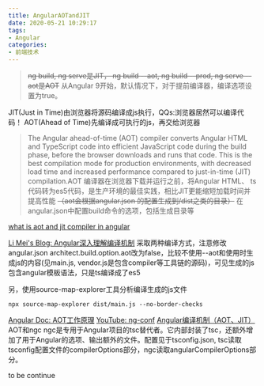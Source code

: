 ```yaml
---
title: AngularAOTandJIT
date: 2020-05-21 10:29:17
tags:
- Angular
categories: 
- 前端技术
---
```

> <del>ng build, ng serve是JIT， ng build --aot, ng build --prod, ng serve --aot是AOT</del> 从Angular 9开始，默认情况下，对于提前编译器，编译选项设置为true。

JIT(Just in Time)由浏览器将源码编译成js执行，QQs:浏览器居然可以编译代码！
AOT(Ahead of Time)先编译成可执行的js，再交给浏览器 
> The Angular ahead-of-time (AOT) compiler converts Angular HTML and TypeScript code into efficient JavaScript code during the build phase, before the browser downloads and runs that code. This is the best compilation mode for production environments, with decreased load time and increased performance compared to just-in-time (JIT) compilation.AOT 编译器在浏览器下载并运行之前，将Angular HTML、 ts代码转为es5代码，是生产环境的最佳实践，相比JIT更能缩短加载时间并提高性能
<del>（aot会根据angular.json 的配置生成到/dist之类的目录）</del> 在angular.json中配置build命令的选项，包括生成目录等

[what is aot and jit compiler in angular](https://www.geeksforgeeks.org/what-is-aot-and-jit-compiler-in-angular/)

[Li Mei's Blog: Angular深入理解编译机制](https://limeii.github.io/2019/08/angular-compiler/)
采取两种编译方式，注意修改angular.json architect.build.option.aot改为false，比较不使用--aot和使用时生成js的内容(见main.js, vendor.js是包含compiler等工具链的源码)，可见生成的js包含angular模板语法，只是ts编译成了es5

另，使用source-map-explorer工具分析编译生成的js文件
```
npx source-map-explorer dist/main.js --no-border-checks
```
[Angular Doc: AOT工作原理](https://angular.cn/guide/aot-compiler#how-aot-works)
[YouTube: ng-conf](https://www.youtube.com/watch?v=RXYjPYkFwy4&t=74s)
[Angular编译机制（AOT、JIT）](https://segmentfault.com/a/1190000011562077)
AOT和ngc
ngc是专用于Angular项目的tsc替代者。它内部封装了tsc，还额外增加了用于Angular的选项、输出额外的文件。配置见于tsconfig.json, tsc读取tsconfig配置文件的compilerOptions部分，ngc读取angularCompilerOptions部分。

to be continue